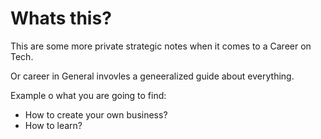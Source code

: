 # Whats this?

This are some more private strategic notes when it comes to a Career on Tech.

Or career in General invovles a geneeralized guide about everything.

Example o what you are going to find:

- How to create your own business?
- How to learn?



